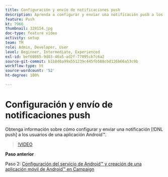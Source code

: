 ```yaml
---
title: Configuración y envío de notificaciones push
description: Aprenda a configurar y enviar una notificación push a los usuarios de la aplicación Android™.
feature: Push
kt: 7966
thumbnail: 328154.jpg
doc-type: feature video
activity: setup
team: TM
role: Admin, Developer, User
level: Beginner, Intermediate, Experienced
exl-id: bef60865-9d83-46a5-ad2f-77095cb7c6a2
source-git-commit: b1b8d8a99a551239c445fb588cbd126b66a53c9b
workflow-type: ht
source-wordcount: '52'
ht-degree: 100%

---
```


# Configuración y envío de notificaciones push

Obtenga información sobre cómo configurar y enviar una notificación [!DNL push] a los usuarios de una aplicación Android™.

>[!VIDEO](https://video.tv.adobe.com/v/328154?quality=12&learn=on)

**Paso anterior**

Paso 2: [Configuración del servicio de Android™ y creación de una aplicación móvil de Android™ en Campaign](/help/tutorial-get-started-with-push-notifications-for-android/configure-an-android-service-in-campaign.md)
